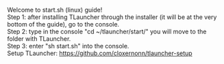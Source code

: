 Welcome to start.sh (linux) guide!                                                                                                                       
Step 1: after installing TLauncher through the installer (it will be at the very bottom of the guide), go to the console.                                   
Step 2: type in the console "cd ~/tlauncher/start/" you will move to the folder with TLauncher.                                                             
Step 3: enter "sh start.sh" into the console.                                                                                                               
Setup TLauncher: https://github.com/cloxernonn/tlauncher-setup                                                                                             

